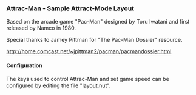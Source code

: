 ### Attrac-Man - Sample Attract-Mode Layout ###

Based on the arcade game "Pac-Man" designed by Toru Iwatani and first 
released by Namco in 1980.

Special thanks to Jamey Pittman for "The Pac-Man Dossier" resource.

http://home.comcast.net/~jpittman2/pacman/pacmandossier.html

#### Configuration ####

The keys used to control Attrac-Man and set game speed can be configured
by editing the file "layout.nut".

